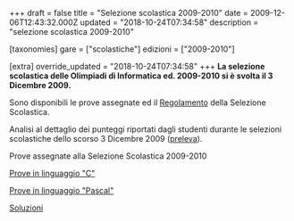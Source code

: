 +++
draft = false
title = "Selezione scolastica 2009-2010"
date = 2009-12-06T12:43:32.000Z
updated = "2018-10-24T07:34:58"
description = "selezione scolastica 2009-2010"

[taxonomies]
gare = ["scolastiche"]
edizioni = ["2009-2010"]

[extra]
override_updated = "2018-10-24T07:34:58"
+++
**La selezione scolastica delle Olimpiadi di Informatica ed. 2009-2010 si è svolta il 3 Dicembre 2009.**
<!-- more -->


Sono disponibili le prove assegnate ed il [Regolamento](http://www.olimpiadi-informatica.it/files/OII-RegSelScolastica_rev2-10-09.pdf) della Selezione Scolastica.

Analisi al dettaglio dei punteggi riportati dagli studenti durante le selezioni scolastiche dello scorso 3 Dicembre 2009 ([preleva](http://www.olimpiadi-informatica.it/files/Analisi_Risultati_Scolastica.pdf)).

Prove assegnate alla Selezione Scolastica 2009-2010

[Prove in linguaggio "C"](/oldsite/106/Selez_scol__2009_C.pdf)

[Prove in linguaggio "Pascal"](/oldsite/106/Selez_scol__2009_Pascal.pdf)

[Soluzioni](/oldsite/106/Selez_scol__2009_SOLUZIONI.pdf)
[<br/>](/oldsite/106/Errata%20Corrige-N.1%20logico-matematico.pdf)
